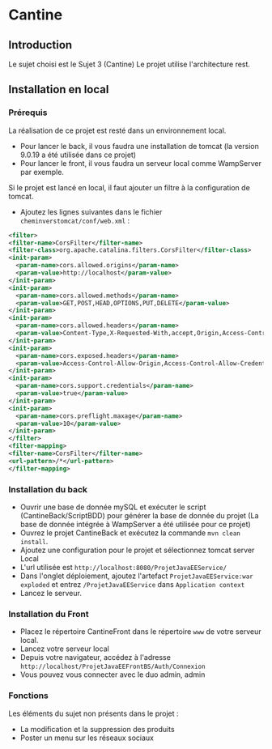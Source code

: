# Cantine

## Introduction
Le sujet choisi est le Sujet 3 (Cantine)
Le projet utilise l'architecture rest.

## Installation en local

### Prérequis

La réalisation de ce projet est resté dans un environnement local.
  * Pour lancer le back, il vous faudra une installation de tomcat (la version 9.0.19 a été utilisée dans ce projet)
  * Pour lancer le front, il vous faudra un serveur local comme WampServer par exemple.
  
Si le projet est lancé en local, il faut ajouter un filtre à la configuration de tomcat.
  * Ajoutez les lignes suivantes dans le fichier `cheminverstomcat/conf/web.xml` :
  
  ```xml
  <filter>
  <filter-name>CorsFilter</filter-name>
  <filter-class>org.apache.catalina.filters.CorsFilter</filter-class>
  <init-param>
    <param-name>cors.allowed.origins</param-name>
    <param-value>http://localhost</param-value>
  </init-param>
  <init-param>
    <param-name>cors.allowed.methods</param-name>
    <param-value>GET,POST,HEAD,OPTIONS,PUT,DELETE</param-value>
  </init-param>
  <init-param>
    <param-name>cors.allowed.headers</param-name>
    <param-value>Content-Type,X-Requested-With,accept,Origin,Access-Control-Request-Method,Access-Control-Request-Headers</param-value>
  </init-param>
  <init-param>
    <param-name>cors.exposed.headers</param-name>
    <param-value>Access-Control-Allow-Origin,Access-Control-Allow-Credentials</param-value>
  </init-param>
  <init-param>
    <param-name>cors.support.credentials</param-name>
    <param-value>true</param-value>
  </init-param>
  <init-param>
    <param-name>cors.preflight.maxage</param-name>
    <param-value>10</param-value>
  </init-param>
</filter>
<filter-mapping>
  <filter-name>CorsFilter</filter-name>
  <url-pattern>/*</url-pattern>
</filter-mapping>
```

  

### Installation du back

  * Ouvrir une base de donnée mySQL et exécuter le script (CantineBack/ScriptBDD) pour générer la base de donnée du projet (La base de donnée intégrée à WampServer a été utilisée pour ce projet)
  * Ouvrez le projet CantineBack et exécutez la commande `mvn clean install`.
  * Ajoutez une configuration pour le projet et sélectionnez tomcat server Local
  * L'url utilisée est `http://localhost:8080/ProjetJavaEEService/`
  * Dans l'onglet déploiement, ajoutez l'artefact `ProjetJavaEEService:war exploded` et entrez `/ProjetJavaEEService` dans `Application context`
  * Lancez le serveur.
  
  
### Installation du Front

  * Placez le répertoire CantineFront dans le répertoire `www` de votre serveur local.
  * Lancez votre serveur local
  * Depuis votre navigateur, accédez à l'adresse `http://localhost/ProjetJavaEEFrontBS/Auth/Connexion`
  * Vous pouvez vous connecter avec le duo admin, admin
  

### Fonctions
Les éléments du sujet non présents dans le projet :
  * La modification et la suppression des produits
  * Poster un menu sur les réseaux sociaux


